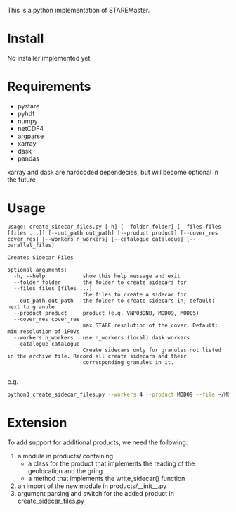 This is a python implementation of STAREMaster.


# Install
No installer implemented yet

# Requirements

* pystare
* pyhdf
* numpy
* netCDF4
* argparse
* xarray
* dask
* pandas

xarray and dask are hardcoded dependecies, but will become optional in the future

# Usage

```
usage: create_sidecar_files.py [-h] [--folder folder] [--files files [files ...]] [--out_path out_path] [--product product] [--cover_res cover_res] [--workers n_workers] [--catalogue catalogue] [--parallel_files]

Creates Sidecar Files

optional arguments:
  -h, --help            show this help message and exit
  --folder folder       the folder to create sidecars for
  --files files [files ...]
                        the files to create a sidecar for
  --out_path out_path   the folder to create sidecars in; default: next to granule
  --product product     product (e.g. VNP03DNB, MOD09, MOD05)
  --cover_res cover_res
                        max STARE resolution of the cover. Default: min resolution of iFOVs
  --workers n_workers   use n_workers (local) dask workers
  --catalogue catalogue
                        Create sidecars only for granules not listed in the archive file. Record all create sidecars and their
                        corresponding granules in it.


```

e.g.

```bash
python3 create_sidecar_files.py --workers 4 --product MOD09 --file ~/MOD09.A2019317.0815.006.2019319020759.hdf
```

# Extension
To add support for additional products, we need the following:

1. a module in products/ containing 
    * a class for the product that implements the reading of the geolocation and the gring 
    * a method that implements the write_sidecar() function
2. an import of the new module in products/\_\_init\_\_.py
3. argument parsing and switch for the added product in create_sidecar_files.py


